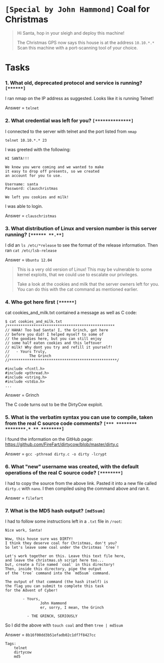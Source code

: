 # `[Special by John Hammond]` Coal for Christmas

>Hi Santa, hop in your sleigh and deploy this machine!
>
>The Christmas GPS now says this house is at the address `10.10.*.*` Scan this machine with a port-scanning tool of your choice.

# Tasks

### 1. What old, deprecated protocol and service is running? `[******]`

I ran nmap on the IP address as suggested. Looks like it is running Telnet!

Answer = `telnet`

### 2. What credential was left for you? `[**************]`

I connected to the server with telnet and the port listed from `nmap`

`telnet 10.10.*.* 23`

I was greeted with the following:
```
HI SANTA!!! 

We knew you were coming and we wanted to make
it easy to drop off presents, so we created
an account for you to use.

Username: santa
Password: clauschristmas

We left you cookies and milk!
```
I was able to login.

Answer = `clauschristmas`

### 3. What distribution of Linux and version number is this server running? `[****** **.**]`

I did an `ls /etc/*release` to see the format of the release information. Then ran `cat /etc/lsb-release`

Answer = `Ubuntu 12.04`

>This is a very old version of Linux! This may be vulnerable to some kernel exploits, that we could use to escalate our privileges.
>
>Take a look at the cookies and milk that the server owners left for you. You can do this with the cat command as mentioned earlier.

### 4. Who got here first `[******]`

cat cookies_and_milk.txt contained a message as well as C code:

```
$ cat cookies_and_milk.txt
/*************************************************
// HAHA! Too bad Santa! I, the Grinch, got here 
// before you did! I helped myself to some of
// the goodies here, but you can still enjoy
// some half eaten cookies and this leftover
// milk! Why dont you try and refill it yourself!
//   - Yours Truly,
//         The Grinch
//*************************************************/

#include <fcntl.h>
#include <pthread.h>
#include <string.h>
#include <stdio.h>
...
```

Answer = Grinch

The C code turns out to be the DirtyCow exploit.

### 5. What is the verbatim syntax you can use to compile, taken from the real C source code comments?  `[*** ******** ********.* ** ********]`

I found the information on the GitHub page: https://github.com/FireFart/dirtycow/blob/master/dirty.c

Answer = `gcc -pthread dirty.c -o dirty -lcrypt`

### 6. What "new" username was created, with the default operations of the real C source code? `[********]`

I had to copy the source from the above link. Pasted it into a new file called `dirty.c` with `nano`. I then compiled using the command above and ran it.

Answer = `filefart`

### 7. What is the MD5 hash output? `[md5sum]`

I had to follow some instructions left in a `.txt` file in `/root`:

```
Nice work, Santa!

Wow, this house sure was DIRTY!
I think they deserve coal for Christmas, don't you?
So let's leave some coal under the Christmas `tree`!

Let's work together on this. Leave this text file here,
and leave the christmas.sh script here too...
but, create a file named `coal` in this directory!
Then, inside this directory, pipe the output
of the `tree` command into the `md5sum` command.

The output of that command (the hash itself) is
the flag you can submit to complete this task
for the Advent of Cyber!

        - Yours,
                John Hammond
                er, sorry, I mean, the Grinch

          - THE GRINCH, SERIOUSLY
```
So I did the above with `touch coal` and then `tree | md5sum`

Answer = `8b16f00dd3b51efadb02c1df7f8427cc`


```
Tags:
    telnet
    dirtycow
    md5
```